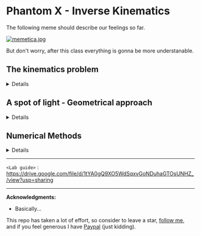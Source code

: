 # Phantom X - Inverse Kinematics

The following meme should describe our feelings so far.

[![memetica.jpg](https://i.postimg.cc/wx0rxb5F/memetica.jpg)](https://postimg.cc/jCncZcFJ)

But don't worry, after this class everything is gonna be more understanable.

## The kinematics problem
<details>
</details>

## A spot of light - Geometrical approach
<details>
  Seen in class
</details>

## Numerical Methods
<details>
</details>

------------

`<Lab guide>` : https://drive.google.com/file/d/1tYA0gQ9XO5WdSqxvGoNDuhaGTOsUNHZ_/view?usp=sharing

------------

**Acknowledgments:**

 - Basically...

This repo has taken a lot of effort, so consider to leave a star, [follow me](https://felipeg17.github.io/index.html), and if you feel generous I have [Paypal](https://paypal.me/fegonzalez17?country.x=CO&locale.x=en_US) (just kidding).

